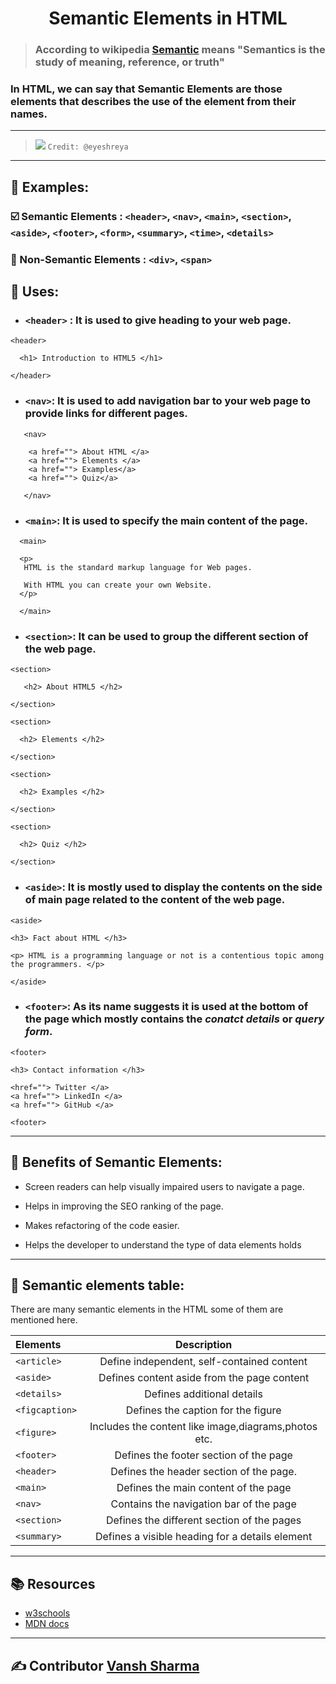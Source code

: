 <h1 align="center">Semantic Elements in HTML</h1>

> ### According to wikipedia [Semantic](https://en.wikipedia.org/wiki/Semantics) means "Semantics is the study of meaning, reference, or truth"

### In HTML, we can say that **Semantic Elements are those elements that describes the use of the element from their names.**

***
> ![](https://pbs.twimg.com/media/E2iZoBBVkAA9Xhw.jpg)
`Credit: @eyeshreya`
 ***
## :dart: Examples:

### :ballot_box_with_check: Semantic Elements : `<header>`, `<nav>`, `<main>`, `<section>`, `<aside>`, `<footer>`, `<form>`, `<summary>`, `<time>`, `<details>`

### :no_entry_sign: Non-Semantic Elements : `<div>`, `<span>`

## :dart: Uses:

- ### `<header>` : It is used to give heading to your web page.
 ```
 <header>

   <h1> Introduction to HTML5 </h1>

 </header>
 ```

 - ### `<nav>`: It is used to add navigation bar to your web page to provide links for different pages.

 ```
    <nav>

     <a href=""> About HTML </a>
     <a href=""> Elements </a>
     <a href=""> Examples</a>
     <a href=""> Quiz</a>

    </nav>
   ```

- ### `<main>`: It is used to specify the main content of the page.
```
  <main>

  <p>
   HTML is the standard markup language for Web pages. 

   With HTML you can create your own Website.
  </p>

  </main>
  ```

- ### `<section>`: It can be used to group the different section of the web page.

 ```
<section>

    <h2> About HTML5 </h2>

</section>

<section>

   <h2> Elements </h2>

</section>

<section>

   <h2> Examples </h2>

</section>

<section>

   <h2> Quiz </h2>

</section>
 ```

- ### `<aside>`: It is mostly used to display the contents on the side of main page related to the content of the web page.

```
<aside>

<h3> Fact about HTML </h3>

<p> HTML is a programming language or not is a contentious topic among the programmers. </p>

</aside>
```


- ### `<footer>`: As its name suggests it is used at the bottom of the page which mostly contains the *conatct details* or *query form*.

```
<footer>

<h3> Contact information </h3>

<href=""> Twitter </a>
<a href=""> LinkedIn </a>
<a href=""> GitHub </a>

<footer>
```

***
## :dart: Benefits of Semantic Elements:

- Screen readers can help visually impaired users to navigate a page.

- Helps in improving the SEO ranking of the page.

- Makes refactoring of the code easier.

- Helps the developer to understand the type of data elements holds

***

## :dart: Semantic elements table:

There are many semantic elements in the HTML some of them are mentioned here.

<div align="center">

| Elements      | Description |    
| :---        |    :----:   |   
| `<article>`      | Define independent, self-contained content       |    
| `<aside>`   |     Defines content aside from the page content    |       
| `<details>`   | Defines additional details |       
| `<figcaption>`   | Defines the caption for the figure        |       
| `<figure>`   | Includes the content like image,diagrams,photos etc.        |       
| `<footer>`   | Defines the footer section of the page        |       
| `<header>`   | Defines the header section of the page.        |       
| `<main>`   | Defines the main content of the page        |       
| `<nav> `  | Contains the navigation bar of the page        |       
| `<section>`   | Defines the different section of the pages        |       
| `<summary>`  | Defines a visible heading for a details element        |       

</div>

***
## :books: Resources 

  - [w3schools](https://www.w3schools.com/html/html5_semantic_elements.asp)
  - [MDN docs](https://developer.mozilla.org/en-US/docs/Glossary/Semantics#semantics_in_html)

***

## :writing_hand: Contributor [Vansh Sharma](https://github.com/VanshSh)